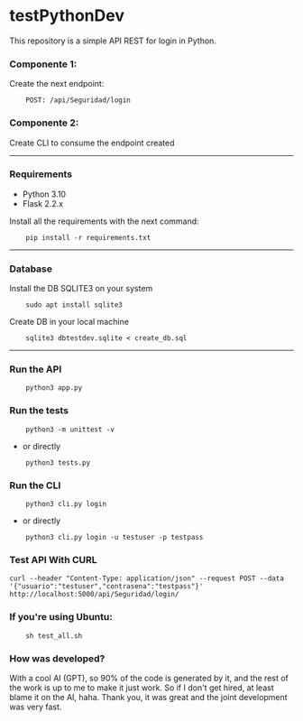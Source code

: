 # testPythonDev
This repository is a simple API REST for login in Python.

### Componente 1:
Create the next endpoint:


```
    POST: /api/Seguridad/login
```

### Componente 2:
Create CLI to consume the endpoint created
<hr>

### Requirements
- Python 3.10
- Flask 2.2.x

Install all the requirements with the next command:

```
    pip install -r requirements.txt
```
<hr>

### Database
Install the DB SQLITE3 on your system

```
    sudo apt install sqlite3
```

Create DB in your local machine

```
    sqlite3 dbtestdev.sqlite < create_db.sql
```
<hr>

### Run the API

```
    python3 app.py
```


### Run the tests

```
    python3 -m unittest -v
```
- or directly

```
    python3 tests.py 
```


### Run the CLI
```
    python3 cli.py login
```
- or directly

```
    python3 cli.py login -u testuser -p testpass
```

### Test API With CURL

```
curl --header "Content-Type: application/json" --request POST --data '{"usuario":"testuser","contrasena":"testpass"}' http://localhost:5000/api/Seguridad/login/
```


### If you're using Ubuntu:

```
    sh test_all.sh
```


### How was developed?
With a cool AI (GPT), so 90% of the code is generated by it, and the rest of the work is up to me to make it just work. So if I don't get hired, at least blame it on the AI, haha. Thank you, it was great and the joint development was very fast.